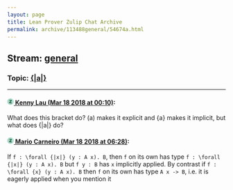 ```yaml
---
layout: page
title: Lean Prover Zulip Chat Archive 
permalink: archive/113488general/54674a.html
---
```


## Stream: [general](index.html)
### Topic: [{|a|}](54674a.html)

---

#### [![Click to go to Zulip](../../assets/img/zulip2.png) Kenny Lau (Mar 18 2018 at 00:10)](https://leanprover.zulipchat.com/#narrow/stream/113488-general/topic/%7B%7Ca%7C%7D/near/123856803):
What does this bracket do? (a) makes it explicit and {a} makes it implicit, but what does {|a|} do?

#### [![Click to go to Zulip](../../assets/img/zulip2.png) Mario Carneiro (Mar 18 2018 at 06:28)](https://leanprover.zulipchat.com/#narrow/stream/113488-general/topic/%7B%7Ca%7C%7D/near/123866472):
If `f : \forall {|x|} (y : A x). B`, then `f` on its own has type `f : \forall {|x|} (y : A x). B` but `f y : B` has `x` implicitly applied. By contrast if `f : \forall {x} (y : A x). B` then `f` on its own has type `A x -> B`, i.e. it is eagerly applied when you mention it

